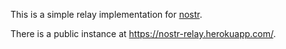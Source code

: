 This is a simple relay implementation for [nostr](https://github.com/fiatjaf/nostr).

There is a public instance at https://nostr-relay.herokuapp.com/.
